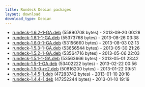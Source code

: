 ```yaml
---
title: Rundeck Debian packages
layout: download
download_type: Debian
---
```

* [rundeck-1.6.2-1-GA.deb](http://download.rundeck.org/deb/rundeck-1.6.2-1-GA.deb) (55890708 bytes) - 2013-09-20 00:28
* [rundeck-1.6.1-1-GA.deb](http://download.rundeck.org/deb/rundeck-1.6.1-1-GA.deb) (55373768 bytes) - 2013-08-26 03:38
* [rundeck-1.6.0-1-GA.deb](http://download.rundeck.org/deb/rundeck-1.6.0-1-GA.deb) (53156660 bytes) - 2013-08-03 02:13
* [rundeck-1.5.3-1-GA.deb](http://download.rundeck.org/deb/rundeck-1.5.3-1-GA.deb) (53656544 bytes) - 2013-05-30 21:26
* [rundeck-1.5.2-1-GA.deb](http://download.rundeck.org/deb/rundeck-1.5.2-1-GA.deb) (53564716 bytes) - 2013-05-06 22:03
* [rundeck-1.5.1-1-GA.deb](http://download.rundeck.org/deb/rundeck-1.5.1-1-GA.deb) (53563666 bytes) - 2013-05-01 23:42
* [rundeck-1.5-1-GA.deb](http://download.rundeck.org/deb/rundeck-1.5-1-GA.deb) (53402222 bytes) - 2013-02-22 00:56
* [rundeck-1.5-0-rc2.deb](http://download.rundeck.org/deb/rundeck-1.5-0-rc2.deb) (50816200 bytes) - 2013-01-22 09:51
* [rundeck-1.4.5-1.deb](http://download.rundeck.org/deb/rundeck-1.4.5-1.deb) (47283742 bytes) - 2013-01-10 20:18
* [rundeck-1.4.4-1.deb](http://download.rundeck.org/deb/rundeck-1.4.4-1.deb) (47252244 bytes) - 2013-01-10 19:19
